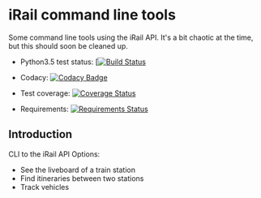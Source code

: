 # iRail command line tools
Some command line tools using the iRail API. It's a bit chaotic at the time, but this should soon be cleaned up.

- Python3.5 test status: [[![Build Status](https://travis-ci.org/Ben-Baert/irail-cli.svg?branch=master)](https://travis-ci.org/Ben-Baert/irail-cli)

- Codacy: [![Codacy Badge](https://api.codacy.com/project/badge/grade/24e4b68dddec47b49c1147a44f5a7c04)](https://www.codacy.com/app/ben_b/iRail-command-line-tools)

- Test coverage: [![Coverage Status](https://coveralls.io/repos/github/Ben-Baert/iRail-command-line-tools/badge.svg?branch=master)](https://coveralls.io/github/Ben-Baert/iRail-command-line-tools?branch=master)

- Requirements: [![Requirements Status](https://requires.io/github/Ben-Baert/iRail-command-line-tools/requirements.svg?branch=master)](https://requires.io/github/Ben-Baert/iRail-command-line-tools/requirements/?branch=master)

## Introduction
CLI to the iRail API
Options:
   - See the liveboard of a train station
   - Find itineraries between two stations
   - Track vehicles

